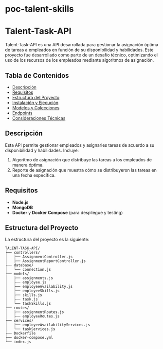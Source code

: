 # poc-talent-skills
# Talent-Task-API

Talent-Task-API es una API desarrollada para gestionar la asignación óptima de tareas a empleados en función de su disponibilidad y habilidades. Este proyecto fue desarrollado como parte de un desafío técnico, optimizando el uso de los recursos de los empleados mediante algoritmos de asignación.

## Tabla de Contenidos
- [Descripción](#descripción)
- [Requisitos](#requisitos)
- [Estructura del Proyecto](#estructura-del-proyecto)
- [Instalación y Ejecución](#instalación-y-ejecución)
- [Modelos y Colecciones](#modelos-y-colecciones)
- [Endpoints](#endpoints)
- [Consideraciones Técnicas](#consideraciones-técnicas)

## Descripción
Esta API permite gestionar empleados y asignarles tareas de acuerdo a su disponibilidad y habilidades. Incluye:
1. Algoritmo de asignación que distribuye las tareas a los empleados de manera óptima.
2. Reporte de asignación que muestra cómo se distribuyeron las tareas en una fecha específica.

## Requisitos
- **Node.js** 
- **MongoDB**
- **Docker** y **Docker Compose** (para despliegue y testing)

## Estructura del Proyecto
La estructura del proyecto es la siguiente:

```plaintext
TALENT-TASK-API/
├── controllers/
│   ├── AssignmentController.js
│   ├── AssignmentReportController.js
├── database/
│   └── connection.js
├── models/
│   ├── assignments.js
│   ├── employee.js
│   ├── employeeAvailability.js
│   ├── employeeSkills.js
│   ├── skills.js
│   ├── task.js
│   └── taskSkills.js
├── routes/
│   ├── assignmentRoutes.js
│   ├── employeeRoutes.js
├── services/
│   ├── employeeAvailabilityServices.js
│   └── taskServices.js
├── Dockerfile
├── docker-compose.yml
└── index.js

